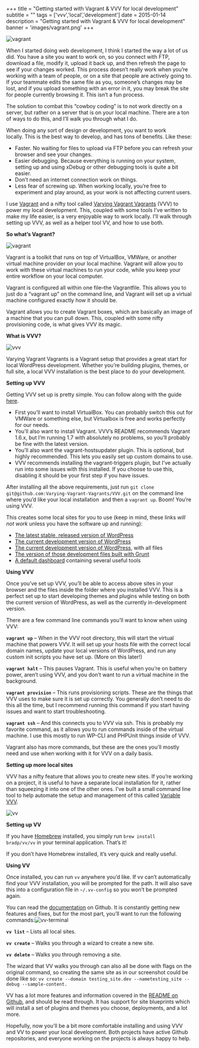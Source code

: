 +++
title = "Getting started with Vagrant & VVV for local development"
subtitle = ""
tags = ['vvv','local','development']
date = 2015-01-14
description = "Getting started with Vagrant & VVV for local development"
banner = 'images/vagrant.png'
+++

![vagrant](/images/vagrant.png)

When I started doing web development, I think I started the way a lot of us did. You have a site you want to work on, so you connect with FTP, download a file, modify it, upload it back up, and then refresh the page to see if your changes worked. This process doesn’t really work when you’re working with a team of people, or on a site that people are actively going to. If your teammate edits the same file as you, someone’s changes may be lost, and if you upload something with an error in it, you may break the site for people currently browsing it. This isn’t a fun process.

The solution to combat this “cowboy coding” is to not work directly on a server, but rather on a server that is on your local machine. There are a ton of ways to do this, and I’ll walk you through what I do.

When doing any sort of design or development, you want to work locally. This is the best way to develop, and has tons of benefits. Like these:

*   Faster. No waiting for files to upload via FTP before you can refresh your browser and see your changes.
*   Easier debugging. Because everything is running on your system, setting up and using xDebug or other debugging tools is quite a bit easier.
*   Don’t need an internet connection work on things.
*   Less fear of screwing up. When working locally, you’re free to experiment and play around, as your work is not affecting current users.

I use [Vagrant](https://www.vagrantup.com/) and a nifty tool called [Varying Vagrant Vagrants](http://github.com/varying-vagrant-vagrants/vvv) (VVV) to power my local development. This, coupled with some tools I’ve written to make my life easier, is a very enjoyable way to work locally. I’ll walk through setting up VVV, as well as a helper tool VV, and how to use both.


**So what’s Vagrant?**

![vagrant](/images/vagrant.png)

Vagrant is a toolkit that runs on top of VirtualBox, VMWare, or another virtual machine provider on your local machine. Vagrant will allow you to work with these virtual machines to run your code, while you keep your entire workflow on your local computer.

Vagrant is configured all within one file–the Vagrantfile. This allows you to just do a “vagrant up” on the command line, and Vagrant will set up a virtual machine configured exactly how it should be.

Vagrant allows you to create Vagrant boxes, which are basically an image of a machine that you can pull down. This, coupled with some nifty provisioning code, is what gives VVV its magic.

**What is VVV?**

![vvv](/images/vvv.png)

Varying Vagrant Vagrants is a Vagrant setup that provides a great start for local WordPress development. Whether you’re building plugins, themes, or full site, a local VVV installation is the best place to do your development.

**Setting up VVV**

Getting VVV set up is pretty simple. You can follow along with the guide [here](https://github.com/varying-vagrant-vagrants/vvv).

*   First you’ll want to install VirtualBox. You can probably switch this out for VMWare or something else, but Virtualbox is free and works perfectly for our needs.
*   You’ll also want to install Vagrant. VVV’s README recommends Vagrant 1.6.x, but I’m running 1.7 with absolutely no problems, so you’ll probably be fine with the latest version.
*   You’ll also want the vagrant-hostsupdater plugin. This is optional, but highly recommended. This lets you easily set up custom domains to use.
*   VVV recommends installing the vagrant-triggers plugin, but I’ve actually run into some issues with this installed. If you choose to use this, disabling it should be your first step if you have issues.

After installing all the above requirements, just run `git clone git@github.com:Varying-Vagrant-Vagrants/VVV.git` on the command line where you’d like your local installation  and then a `vagrant up`. Boom! You’re using VVV.

This creates some local sites for you to use (keep in mind, these links *will not work* unless you have the software up and running):

*   [The latest stable, released version of WordPress](http://local.wordpress.dev/%20)
*   [The current development version of WordPress](http://local.wordpress-trunk.dev/)
*   [The current development version of WordPress](http://src.wordpress-develop.dev/%20), with all files
*   [The version of those development files built with Grunt](http://build.wordpress-develop.dev/)
*   [A default dashboard](http://vvv.dev/%20) containing several useful tools

**Using VVV**

Once you’ve set up VVV, you’ll be able to access above sites in your browser and the files inside the folder where you installed VVV. This is a perfect set up to start developing themes and plugins while testing on both the current version of WordPress, as well as the currently in-development version.

There are a few command line commands you’ll want to know when using VVV:

**`vagrant up`** – When in the VVV root directory, this will start the virtual machine that powers VVV. It will set up your hosts file with the correct local domain names, update your local versions of WordPress, and run any custom init scripts you have set up. (More on this later!)

**`vagrant halt`** – This pauses Vagrant. This is useful when you’re on battery power, aren’t using VVV, and you don’t want to run a virtual machine in the background.

**`vagrant provision`** – This runs provisioning scripts. These are the things that VVV uses to make sure it is set up correctly. You generally don’t need to do this all the time, but I recommend running this command if you start having issues and want to start troubleshooting.

**`vagrant ssh`** – And this connects you to VVV via ssh. This is probably my favorite command, as it allows you to run commands inside of the virtual machine. I use this mostly to run WP-CLI and PHPUnit things inside of VVV.

Vagrant also has more commands, but these are the ones you’ll mostly need and use when working with it for VVV on a daily basis.

**Setting up more local sites**

VVV has a nifty feature that allows you to create new sites. If you’re working on a project, it is useful to have a separate local installation for it, rather than squeezing it into one of the other ones. I’ve built a small command line tool to help automate the setup and management of this called [Variable VVV](https://github.com/bradp/vv).

![vv](/images/vv.png)

**Setting up VV**

If you have [Homebrew](http://brew.sh) installed, you simply run `brew install bradp/vv/vv` in your terminal application. That’s it!

If you don’t have Homebrew installed, it’s very quick and really useful.

**Using VV**

Once installed, you can run `vv` anywhere you’d like. If vv can’t automatically find your VVV installation, you will be prompted for the path. It will also save this into a configuration file in `~/.vv-config` so you won’t be prompted again.

You can read the [documentation](https://github.com/bradp/vv) on Github. It is constantly getting new features and fixes, but for the most part, you’ll want to run the following commands:![vv-terminal](/images/vv-terminal.png)

**`vv list`** – Lists all local sites.

**`vv create`** – Walks you through a wizard to create a new site.

**`vv delete`** – Walks you through removing a site.

The wizard that VV walks you through can also all be done with flags on the original command, so creating the same site as in our screenshot could be done like so: `vv create --domain testing_site.dev --nametesting_site --debug --sample-content.`

VV has a lot more features and information covered in the [README on Github](https://github.com/bradp/vv), and should be read through. It has support for site blueprints which will install a set of plugins and themes you choose, deployments, and a lot more.

Hopefully, now you’ll be a bit more comfortable installing and using VVV and VV to power your local development. Both projects have active Github repositories, and everyone working on the projects is always happy to help.

